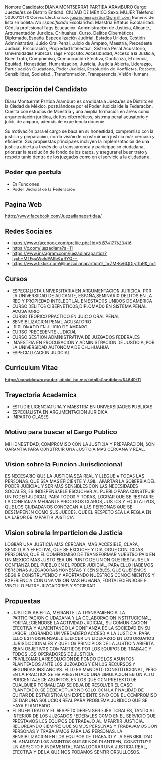 Nombre Candidato: DIANA MONTSERRAT PARTIDA ARAMBURO
Cargo: Juezas/es de Distrito
Entidad: CIUDAD DE MEXICO
Sexo: MUJER
Telefono: 5630013170
Correo Electronico: juezadianapartida@gmail.com
Numero de lista en boleta: *No especificado*
Escolaridad: Maestría
Estatus Escolaridad: Cédula profesional
Tags Educación: Administración de Justicia, Alicante., Argumentación Jurídica, Chihuahua, Curso, Delitos Cibernéticos, Diplomado, España, Especialización Judicial, Estados Unidos, Gestión Administrativa, Juicio Oral Penal, Juicio de Amparo, Maestría, Precedente Judicial, Procuración, Propiedad Intelectual, Sistema Penal Acusatorio, Universidades Públicas
Tags Propósito: Accesibilidad, Acceso a la Justicia, Buen Trato, Compromiso, Comunicación Efectiva, Confianza, Eficiencia, Equidad, Honestidad, Humanización, Justicia, Justicia Abierta, Liderazgo, Participación Ciudadana, Poder Judicial, Resolución de Conflictos, Respeto, Sensibilidad, Sociedad., Transformación, Transparencia, Visión Humana


## Descripción del Candidato 

Diana Montserrat Partida Aramburo es candidata a Jueza/es de Distrito en la Ciudad de México, postulándose por el Poder Judicial de la Federación. Cuenta con estudios de Maestría y una amplia formación en áreas como argumentación jurídica, delitos cibernéticos, sistema penal acusatorio y juicio de amparo, además de experiencia docente.

Su motivación para el cargo se basa en su honestidad, compromiso con la justicia y preparación, con la visión de construir una justicia más cercana y eficiente. Sus propuestas principales incluyen la implementación de una justicia abierta a través de la transparencia y participación ciudadana, priorizar la resolución de fondo de los casos, y asegurar el buen trato y respeto tanto dentro de los juzgados como en el servicio a la ciudadanía.


## Poder que postula

- En Funciones
- Poder Judicial de la Federación


## Pagina Web

https://www.facebook.com/Juezadianapartidaa/


## Redes Sociales

- https://www.facebook.com/profile.php?id=61574177823416
- https://x.com/juezadiana?s=11
- https://www.instagram.com/juezadianapartida?igsh=MTFpaWo1dWJlbGg4YQ==
- https://www.tiktok.com/@juezadianapartida1?_t=ZM-8v6QDLyl1bR&_r=1


## Cursos

- ESPECIALISTA UNIVERSITARIA EN ARGUMENTACION JURIDICA, POR LA UNIVERSIDAD DE ALICANTE, ESPAÑA,SEMINARIO DELITOS EN LA RED Y PROPIEDAD INTELECTUAL EN ESTADOS UNIDOS DE AMERICA
- CURSO DELITOS CIBERNETICOS,DIPLOMADO EN SISTEMA PENAL ACUSATORIO
- CURSO TEORICO PRACTICO EN JUICIO ORAL PENAL
- SENSIBILIZACION PENAL ACUSATORIO
- ,DIPLOMADO EN JUICIO DE AMPARO
- CURSO PRECEDENTE JUDICIAL
- CURSO GESTION ADMINISTRATIVA DE JUZGADOS FEDERALES
- ,MAESTRIA EN PROCURACION Y ADMINISTRACION DE JUSTICIA, POR LA UNIVERSIDAD AUTONOMA DE CHUHUAHUA
- ESPECIALIZACION JUDICIAL


## Curriculum Vitae

https://candidaturaspoderjudicial.ine.mx/detalleCandidato/54640/11


## Trayectoria Academica

- ESTUDIE LICENCIATURA Y MAESTRIA EN UNIVERSIDADES PUBLICAS
- ESPECIALISTA EN ARGUMENTACION JURIDICA
- IMPARTO CLASES


## Motivo para buscar el Cargo Publico

MI HONESTIDAD, COMPROMISO CON LA JUSTICIA Y PREPARACION, SON GARANTIA PARA CONSTRUIR UNA JUSTICIA MAS CERCANA Y REAL.


## Vision sobre la Funcion Jurisdiccional

ES NECESARIO QUE LA JUSTICIA SEA REAL Y LLEGUE A TODAS LAS PERSONAS, QUE SEA MAS EFICIENTE Y AGIL, APARTAR LA SOBERBIA DEL PODER JUDICIAL Y SER MAS SENSIBLES CON LAS NECESIDADES SOCIALES, ES INDISPENSABLE ESCUCHAR AL PUEBLO PARA CONSTRUIR UN PODER JUDICIAL PARA TODOS Y TODAS, LOGRAR QUE SE RESTAURE LA CONFIANZA MEDIANTE PROCESOS CLAROS, JUSTOS Y EQUITATIVOS, QUE LOS CIUDADANOS CONOZCAN A LAS PERSONAS QUE SE DESEMPEÑEN COMO SUS JUECES. QUE EL RESPETO SEA LA REGLA EN LA LABOR DE IMPARTIR JUSTICIA.


## Vision sobre la Imparticion de Justicia

LOGRAR UNA JUSTICIA MAS CERCANA, MAS ACCESIBLE, CLARA, SENCILLA Y EFECTIVA, QUE SE ESCUCHE Y DIALOGUE CON TODAS PERSONAS, QUE EL COMPROMISO DE TRANSFORMAR NUESTRO PAIS EN UN MEXICO MAS JUSTO SEA UN PUNTO DE UNION QUE RESTAURE LA CONFIANZA DEL PUEBLO EN EL PODER JUDICIAL, PARA ELLO HABEMOS PERSONAS JUZGADORAS HONESTAS Y SENSIBLES, QUE QUEREMOS SEGUIR CONSTRUYENDO Y APORTANDO NUESTROS CONOCIMIENTOS Y EXPERIENCIA CON UNA VISION MAS HUMANA, FORTALECIENDOSE EL VINCULO ENTRE JUZGADORES Y SOCIEDAD.


## Propuestas

- JUSTICIA ABIERTA, MEDIANTE LA TRANSPARENCIA, LA PARTICIPACION CIUDADANA Y LA COLABORACION INSTITUCIONAL, FORTALECIENDOSE LA ACTIVIDAD JUDICIAL, SU COMUNICACION EFECTIVA Y AUMENTANDO LA CONFIANZA DE LA SOCIEDAD EN SU LABOR, LOGRANDO UN VERDADERO ACCESO A LA JUSTICIA. PARA ELLO ES INDISPENSABLE EJERCER UN LIDERAZGO EN LOS ORGANOS JURISDICCIONALES Y QUE LOS PRINCIPIOS DE LA JUSTICIA ABIERTA SEAN OBJETIVOS COMPARTIDOS POR LOS EQUIPOS DE TRABAJO Y TODOS LOS OPERADORES DE JUSTICIA.
- PRIVILEGIAR LA RESOLUCION DE FONDO DE LOS ASUNTOS PLANTEADOS ANTE LOS JUZGADOS Y EN LOS RECURSOS Y SEGUNDAS INSTANCIAS. ELLO ES MANDATO CONSTITUCIONAL, PERO EN LA PRACTICA SE HA PRESENTADO UNA SIMULACION EN UN ALTO PORCENTAJE DE ASUNTOS, EN LOS QUE CON PRETEXTO DE CUALQUIER FORMALIDAD SE DEJA DE RESOLVER EL CASO PLANTEADO. SE DEBE ACTUAR NO SOLO CON LA FINALIDAD DE QUITAR DE ESTADISTICA UN EXPEDIENTE SINO CON EL COMPROMISO DE DAR UNA SOLUCION REAL PARA PROBLEMA JURIDICO QUE SE HAYA PLANTEADO.
- EL BUEN TRATO Y EL RESPETO DEBEN SER EJES TORALES, TANTO AL INTERIOR DE LOS JUZGADOS FEDERALES COMO EN EL SERVICIO QUE PRESTAMOS LOS EQUIPOS DE TRABAJO AL IMPARTIR JUSTICIA. RECORDANDO SIEMPRE QUE SOMOS PERSONAS Y TRABAJAMOS CON PERSONAS Y TRABAJAMOS PARA LAS PERSONAS. LA SENSIBILIZACION EN LOS EQUIPOS DE TRABAJO Y LA SENSIBILIDAD AL ANALIZAR LOS ASUNTOS QUE SE NOS PLANTEAN, CONSTITUYE UN ASPECTO FUNDAMENTAL PARA LOGRAR UNA JUSTICIA REAL, EFECTIVA Y DE LA QUE NOS PODAMOS SENTIR ORGULLOSOS.

